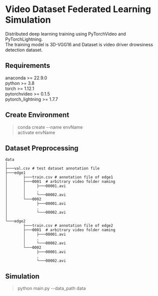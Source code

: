 # Video Dataset Federated Learning Simulation

Distributed deep learning training using PyTorchVideo and PyTorchLightning.  
The training model is 3D-VGG16 and Dataset is video driver drowsiness detection dataset.
## Requirements
anaconda >= 22.9.0  
python >= 3.8  
torch >= 1.12.1  
pytorchvideo >= 0.1.5  
pytorch_lightning >= 1.7.7  

## Create Environment
> conda create --name envName  
> activate envName

## Dataset Preprocessing
```
data  
│
├───val.csv # test dataset annotation file
├───edge1
│       ├───train.csv # annotation file of edge1
│       ├───0001  # arbitrary video folder naming
│       │     ├───00001.avi
│       │     .
│       │     └───00002.avi
│       └───0002
│             ├───00001.avi
│             .
│             └───00002.avi
│
└───edge2
        ├───train.csv # annotation file of edge2
        ├───0001  # arbitrary video folder naming
        │     ├───00001.avi
        │     .
        │     └───00002.avi
        └───0002
              ├───00001.avi
              .
              └───00002.avi
```
## Simulation
> python main.py --data_path data
